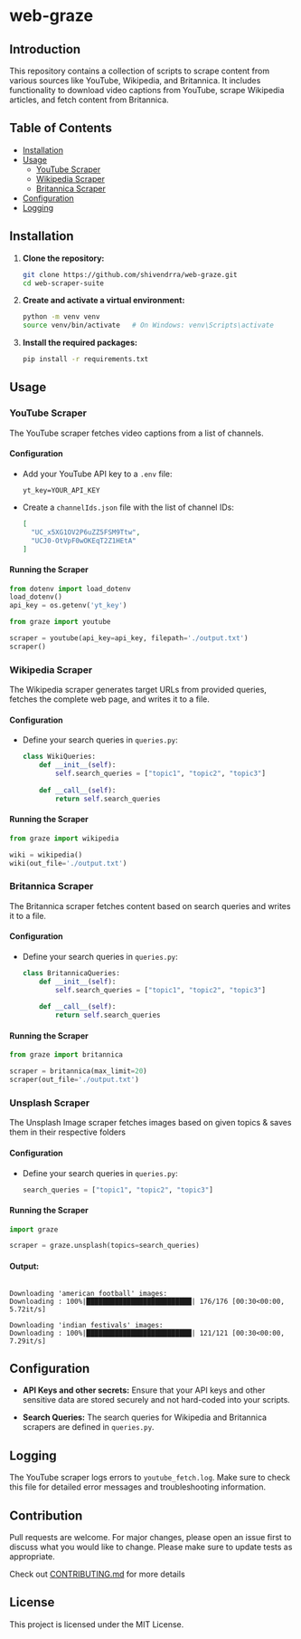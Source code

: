 # web-graze

## Introduction
This repository contains a collection of scripts to scrape content from various sources like YouTube, Wikipedia, and Britannica. It includes functionality to download video captions from YouTube, scrape Wikipedia articles, and fetch content from Britannica.

## Table of Contents
- [Installation](#installation)
- [Usage](#usage)
  - [YouTube Scraper](#youtube-scraper)
  - [Wikipedia Scraper](#wikipedia-scraper)
  - [Britannica Scraper](#britannica-scraper)
- [Configuration](#configuration)
- [Logging](#logging)

## Installation

1. **Clone the repository:**
   ```sh
   git clone https://github.com/shivendrra/web-graze.git
   cd web-scraper-suite
   ```

2. **Create and activate a virtual environment:**
   ```sh
   python -m venv venv
   source venv/bin/activate   # On Windows: venv\Scripts\activate
   ```

3. **Install the required packages:**
   ```sh
   pip install -r requirements.txt
   ```

## Usage

### YouTube Scraper

The YouTube scraper fetches video captions from a list of channels.

#### Configuration
- Add your YouTube API key to a `.env` file:
  ```env
  yt_key=YOUR_API_KEY
  ```

- Create a `channelIds.json` file with the list of channel IDs:
  ```json
  [
    "UC_x5XG1OV2P6uZZ5FSM9Ttw",
    "UCJ0-OtVpF0wOKEqT2Z1HEtA"
  ]
  ```

#### Running the Scraper

```python
from dotenv import load_dotenv
load_dotenv()
api_key = os.getenv('yt_key')

from graze import youtube

scraper = youtube(api_key=api_key, filepath='./output.txt')
scraper()
```

### Wikipedia Scraper

The Wikipedia scraper generates target URLs from provided queries, fetches the complete web page, and writes it to a file.

#### Configuration
- Define your search queries in `queries.py`:
  ```python
  class WikiQueries:
      def __init__(self):
          self.search_queries = ["topic1", "topic2", "topic3"]
      
      def __call__(self):
          return self.search_queries
  ```

#### Running the Scraper

```python
from graze import wikipedia

wiki = wikipedia()
wiki(out_file='./output.txt')
```

### Britannica Scraper

The Britannica scraper fetches content based on search queries and writes it to a file.

#### Configuration
- Define your search queries in `queries.py`:
  ```python
  class BritannicaQueries:
      def __init__(self):
          self.search_queries = ["topic1", "topic2", "topic3"]
      
      def __call__(self):
          return self.search_queries
  ```

#### Running the Scraper

```python
from graze import britannica

scraper = britannica(max_limit=20)
scraper(out_file='./output.txt')
```

### Unsplash Scraper

The Unsplash Image scraper fetches images based on given topics & saves them in their respective folders

#### Configuration
- Define your search queries in `queries.py`:
  ```python
  search_queries = ["topic1", "topic2", "topic3"]
  ```

#### Running the Scraper

```python
import graze

scraper = graze.unsplash(topics=search_queries)
```

#### Output:
```shell

Downloading 'american football' images:
Downloading : 100%|██████████████████████████| 176/176 [00:30<00:00,  5.72it/s]

Downloading 'indian festivals' images:
Downloading : 100%|██████████████████████████| 121/121 [00:30<00:00,  7.29it/s]
```

## Configuration

- **API Keys and other secrets:** Ensure that your API keys and other sensitive data are stored securely and not hard-coded into your scripts.

- **Search Queries:** The search queries for Wikipedia and Britannica scrapers are defined in `queries.py`.

## Logging

The YouTube scraper logs errors to `youtube_fetch.log`. Make sure to check this file for detailed error messages and troubleshooting information.

## Contribution
Pull requests are welcome. For major changes, please open an issue first to discuss what you would like to change. Please make sure to update tests as appropriate.

Check out [CONTRIBUTING.md](https://github.com/shivendrra/web-graze/blob/main/CONTRIBUTING.md) for more details

## License

This project is licensed under the MIT License.